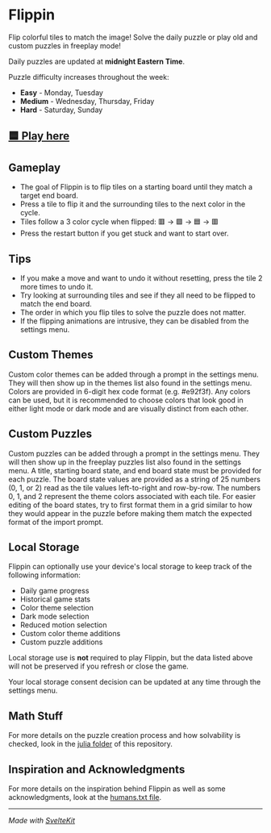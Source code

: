 # Flippin

Flip colorful tiles to match the image! Solve the daily puzzle or play old and custom puzzles in freeplay mode!

Daily puzzles are updated at **midnight Eastern Time**.

Puzzle difficulty increases throughout the week:

- **Easy** - Monday, Tuesday
- **Medium** - Wednesday, Thursday, Friday
- **Hard** - Saturday, Sunday

## [🟦 Play here]({https://flippin-dev.github.io/flippin/)

## Gameplay

- The goal of Flippin is to flip tiles on a starting board until they match a target end board.
- Press a tile to flip it and the surrounding tiles to the next color in the cycle.
- Tiles follow a 3 color cycle when flipped: 🟥 -> 🟩 -> 🟦 -> 🟥
- Press the restart button if you get stuck and want to start over.

## Tips

- If you make a move and want to undo it without resetting, press the tile 2 more times to undo it.
- Try looking at surrounding tiles and see if they all need to be flipped to match the end board.
- The order in which you flip tiles to solve the puzzle does not matter.
- If the flipping animations are intrusive, they can be disabled from the settings menu.

## Custom Themes

Custom color themes can be added through a prompt in the settings menu. They will then show up in the themes list also found in the settings menu. Colors are provided in 6-digit hex code format (e.g. #e92f3f). Any colors can be used, but it is recommended to choose colors that look good in either light mode or dark mode and are visually distinct from each other.

## Custom Puzzles

Custom puzzles can be added through a prompt in the settings menu. They will then show up in the freeplay puzzles list also found in the settings menu. A title, starting board state, and end board state must be provided for each puzzle. The board state values are provided as a string of 25 numbers (0, 1, or 2) read as the tile values left-to-right and row-by-row. The numbers 0, 1, and 2 represent the theme colors associated with each tile. For easier editing of the board states, try to first format them in a grid similar to how they would appear in the puzzle before making them match the expected format of the import prompt.

## Local Storage

Flippin can optionally use your device's local storage to keep track of the following information:

- Daily game progress
- Historical game stats
- Color theme selection
- Dark mode selection
- Reduced motion selection
- Custom color theme additions
- Custom puzzle additions

Local storage use is **not** required to play Flippin, but the data listed above will not be preserved if you refresh or close the game.

Your local storage consent decision can be updated at any time through the settings menu.

## Math Stuff

For more details on the puzzle creation process and how solvability is checked, look in the [julia folder](/julia/README.md) of this repository.

## Inspiration and Acknowledgments

For more details on the inspiration behind Flippin as well as some acknowledgments, look at the [humans.txt file](/static/humans.txt).

---

_Made with [SvelteKit](https://kit.svelte.dev/)_
